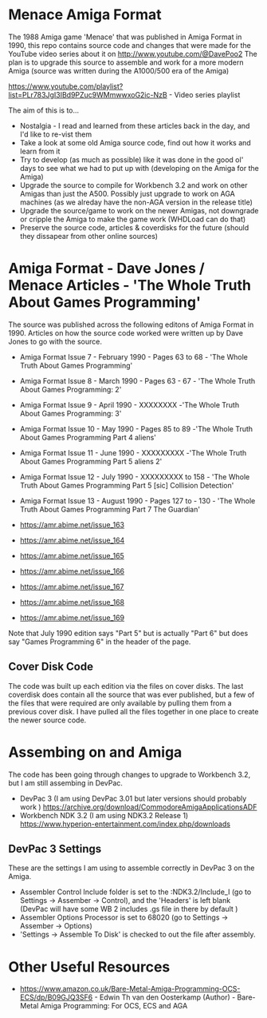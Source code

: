 # Menace Amiga Format

 The 1988 Amiga game 'Menace' that was published in Amiga Format in 1990, this repo contains source code and changes that were made for the YouTube video series about it on http://www.youtube.com/@DavePoo2
 The plan is to upgrade this source to assemble and work for a more modern Amiga (source was written during the A1000/500 era of the Amiga)

https://www.youtube.com/playlist?list=PLr783JgI3IBd9PZuc9WMmwwxoG2ic-NzB - Video series playlist

The aim of this is to...

* Nostalgia - I read and learned from these articles back in the day, and I'd like to re-vist them
* Take a look at some old Amiga source code, find out how it works and learn from it
* Try to develop (as much as possible) like it was done in the good ol' days to see what we had to put up with (developing on the Amiga for the Amiga)
* Upgrade the source to compile for Workbench 3.2 and work on other Amigas than just the A500. Possibly just upgrade to work on AGA machines (as we alreday have the non-AGA version in the release title)
* Upgrade the source/game to work on the newer Amigas, not downgrade or cripple the Amiga to make the game work (WHDLoad can do that)
* Preserve the source code, articles & coverdisks for the future (should they dissapear from other online sources)

# Amiga Format - Dave Jones / Menace Articles - 'The Whole Truth About Games Programming'

The source was published across the following editons of Amiga Format in 1990. Articles on how the source code worked were written up by Dave Jones to go with the source.

* Amiga Format Issue 7 - February 1990 - Pages 63 to 68 - 'The Whole Truth About Games Programming'
* Amiga Format Issue 8 - March 1990 - Pages 63 - 67 - 'The Whole Truth About Games Programming: 2'
* Amiga Format Issue 9 - April 1990 - XXXXXXXX -'The Whole Truth About Games Programming: 3'
* Amiga Format Issue 10 - May 1990 - Pages 85 to 89 -'The Whole Truth About Games Programming Part 4 aliens'
* Amiga Format Issue 11 - June 1990 - XXXXXXXXX -'The Whole Truth About Games Programming Part 5 aliens 2'
* Amiga Format Issue 12 - July 1990 - XXXXXXXXX to 158 - 'The Whole Truth About Games Programming Part 5 [sic] Collision Detection'
* Amiga Format Issue 13 - August 1990 - Pages 127 to - 130 - 'The Whole Truth About Games Programming Part 7 The Guardian'

* https://amr.abime.net/issue_163
* https://amr.abime.net/issue_164
* https://amr.abime.net/issue_165
* https://amr.abime.net/issue_166
* https://amr.abime.net/issue_167
* https://amr.abime.net/issue_168
* https://amr.abime.net/issue_169

Note that July 1990 edition says "Part 5" but is actually "Part 6" but does say "Games Programming 6" in the header of the page.

## Cover Disk Code

The code was built up each edition via the files on cover disks.
The last coverdisk does contain all the source that was ever published, but a few of the files that were required are only available by pulling them from a previous cover disk.
I have pulled all the files together in one place to create the newer source code.

# Assembing on and Amiga

The code has been going through changes to upgrade to Workbench 3.2, but I am still assembing in DevPac.

* DevPac 3 (I am using DevPac 3.01 but later versions should probably work ) https://archive.org/download/CommodoreAmigaApplicationsADF
* Workbench NDK 3.2 (I am using NDK3.2 Release 1) https://www.hyperion-entertainment.com/index.php/downloads

## DevPac 3 Settings

These are the settings I am using to assemble correctly in DevPac 3 on the Amiga.

* Assembler Control Include folder is set to the :NDK3.2/Include_I (go to Settings -> Assember -> Control), and the 'Headers' is left blank (DevPac will have some WB 2 includes .gs file in there by default )
* Assembler Options Processor is set to 68020 (go to Settings -> Assember -> Options)
* 'Settings -> Assemble To Disk' is checked to out the file after assembly.

# Other Useful Resources

* https://www.amazon.co.uk/Bare-Metal-Amiga-Programming-OCS-ECS/dp/B09GJQ3SF6 - Edwin Th van den Oosterkamp (Author) - Bare-Metal Amiga Programming: For OCS, ECS and AGA


